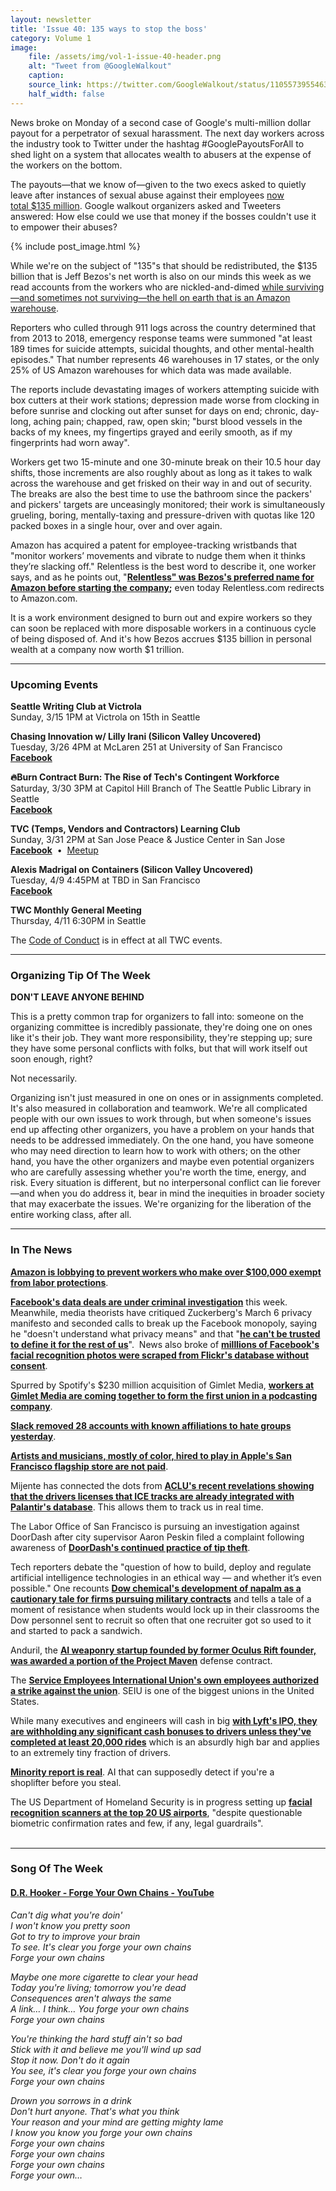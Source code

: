 ```yaml
---
layout: newsletter
title: 'Issue 40: 135 ways to stop the boss'
category: Volume 1
image:
    file: /assets/img/vol-1-issue-40-header.png
    alt: "Tweet from @GoogleWalkout"
    caption: 
    source_link: https://twitter.com/GoogleWalkout/status/1105573955463798785
    half_width: false
---
```


<!-- Content imported from: https://mailchi.mp/efbdffea624b/tech-workers-coalition-update-1339697?e=dbff030191 -->

News broke on Monday&nbsp;of a second case of Google's&nbsp;multi-million dollar payout for a perpetrator of sexual harassment. The next day workers across the industry took to Twitter under the hashtag #GooglePayoutsForAll to shed light on a system that allocates wealth to abusers at the expense of the workers on the bottom.

<!--excerpt-->

The payouts—that we know of—given to the two execs asked to quietly leave after instances of sexual abuse against their employees [now total&nbsp;$135 million](https://www.nytimes.com/2019/03/11/technology/google-misconduct-exit-package.html). Google walkout organizers asked and Tweeters answered:&nbsp;How else could we use that money&nbsp;if the bosses couldn't use it to empower their abuses?

{% include post_image.html %}

While we're on the subject of "135"s that should be redistributed, the $135 billion that is Jeff Bezos's net worth is also on our minds this week as we read accounts from the workers who are nickled-and-dimed [while surviving—and sometimes not surviving—the hell on earth that is an Amazon warehouse](https://www.thedailybeast.com/amazon-the-shocking-911-calls-from-inside-its-warehouses?ref=scroll).  
  
Reporters who culled through 911 logs across the country determined that from 2013 to 2018, emergency response teams were summoned "at least 189 times for&nbsp;suicide attempts, suicidal thoughts, and other mental-health episodes." That number represents&nbsp;46 warehouses in 17 states, or the only 25% of US Amazon warehouses for which data was made available.  
  
The reports include devastating images of workers attempting suicide with box cutters at their work stations; depression made worse from clocking in before sunrise and clocking out after sunset for days on end; chronic, day-long, aching pain; chapped, raw, open skin; "burst blood vessels in the backs of my knees, my fingertips grayed and eerily smooth, as if my fingerprints had worn away".  
  
Workers get two 15-minute and one 30-minute break on their 10.5 hour day shifts, those increments are&nbsp;also roughly about as long as it takes to walk across the warehouse and get frisked on their way in and out of security. The breaks are also the best time to use the bathroom since the packers' and pickers' targets are unceasingly monitored;&nbsp;their work is simultaneously grueling, boring, mentally-taxing and&nbsp;pressure-driven with quotas like&nbsp;120 packed boxes in a single hour, over and over again.  
  
Amazon has acquired a patent for employee-tracking wristbands that "monitor workers’ movements and vibrate to nudge them when it thinks they’re slacking off." Relentless is the best word to describe it, one worker says, and as&nbsp;he points out, "**[Relentless" was Bezos's preferred name for Amazon before starting the company](https://onezero.medium.com/relentless-com-life-as-a-cog-in-amazons-e-tail-machine-d46b3ef05eb8);**&nbsp;even today Relentless.com redirects to Amazon.com.  
  
It is a work environment designed to&nbsp;burn out and expire workers so they can soon be replaced with more disposable workers in a continuous cycle of being disposed of. And it's how Bezos accrues $135 billion in personal wealth at a company now worth $1 trillion.

***

###  Upcoming Events

 **Seattle Writing Club at Victrola&nbsp;**  
Sunday, 3/15 1PM at Victrola on 15th in Seattle  
  
**Chasing Innovation w/ Lilly Irani (Silicon Valley Uncovered)**  
Tuesday, 3/26 4PM at McLaren 251 at University of San Francisco&nbsp;  
**[Facebook](https://www.facebook.com/events/378344896288408/)**  
  
**🔥Burn Contract Burn: The Rise of Tech's Contingent Workforce**  
Saturday, 3/30 3PM at&nbsp;Capitol Hill Branch of The Seattle Public Library in Seattle  
[**Facebook**](https://www.facebook.com/events/304162906877287/)  
  
**TVC (Temps, Vendors and Contractors) Learning Club**  
Sunday, 3/31 2PM at San Jose Peace & Justice Center in San Jose  
[**Facebook**](https://www.facebook.com/events/787722754942574/)&nbsp; •&nbsp;&nbsp;[Meetup](https://www.meetup.com/Tech-Workers-Coalition/events/259587090/)  
  
**Alexis Madrigal on Containers (Silicon Valley Uncovered)**  
Tuesday, 4/9 4:45PM at TBD in San Francisco  
[**Facebook**](https://www.facebook.com/events/323858001806146/)  
  
**TWC Monthly General Meeting**  
Thursday, 4/11 6:30PM in Seattle

The [Code of Conduct](https://techworkerscoalition.org/community-guide/) is in effect at all TWC events.

***

###  Organizing Tip Of The Week

**DON'T LEAVE ANYONE BEHIND&nbsp;**  
  
This is a pretty common trap for organizers to fall into: someone on the organizing committee is incredibly passionate, they're doing one on ones like it's their job. They want more responsibility, they're stepping up; sure they have some personal conflicts with folks, but that will work itself out soon enough, right?  
  
Not necessarily.  
  
Organizing isn't just measured in one on ones or in assignments completed. It's also measured in collaboration and teamwork. We're all complicated people with our own issues to work through, but when someone's issues end up affecting other organizers, you have a problem on your hands that needs to be addressed immediately. On the one hand, you have someone who may need direction to learn how to work with others; on the other hand, you have the other organizers and maybe even potential organizers who are carefully assessing whether you're worth the time, energy, and risk. Every situation is different, but no interpersonal conflict can lie forever—and when you do address it, bear in mind the inequities in broader society that may exacerbate the issues. We're organizing for the liberation of the entire working class, after all.


***
###  In The News

[**Amazon is lobbying to prevent workers who make over $100,000 exempt from labor protections**](https://apnews.com/5c01ffdd9fbb48639fc43bc376f501e4).&nbsp;  
  
[**Facebook's data deals are under criminal investigation**](https://www.nytimes.com/2019/03/13/technology/facebook-data-deals-investigation.html)&nbsp;this week. Meanwhile, media theorists have critiqued Zuckerberg's March 6 privacy manifesto and seconded calls to break up the Facebook monopoly, saying he "doesn't understand what privacy means" and that "[**he can't be trusted to define it for the rest of us**](https://www.technologyreview.com/s/613084/zuckerbergs-new-privacy-essay-shows-why-facebook-needs-to-be-broken-up/)".&nbsp; News also broke of&nbsp;[**milllions of Facebook's facial recognition photos were&nbsp;scraped from Flickr's database without consent**](https://www.nbcnews.com/tech/internet/facial-recognition-s-dirty-little-secret-millions-online-photos-scraped-n981921).  
  
Spurred by Spotify's $230 million acquisition of Gimlet Media, [**workers at Gimlet Media are coming together to&nbsp;form the first union&nbsp;in a podcasting company**](https://twitter.com/gimletunion/status/1105849821028671489).  
  
[**Slack removed 28 accounts with known affiliations to hate groups yesterday**](https://slackhq.com/slack-statement-hate-groups).  
  
[**Artists and musicians, mostly of color, hired to play in Apple's San Francisco flagship store are not paid**](https://www.kqed.org/arts/13852882/artists-today-at-apple-unpaid-exposure-money).  
  
Mijente has connected the dots from [**ACLU's recent revelations showing that the drivers licenses that ICE tracks are&nbsp;already integrated with Palantir's database**](https://twitter.com/ConMijente/status/1106289106932236288). This allows them to track us in real time.  
  
The Labor Office of San Francisco is pursuing an investigation against DoorDash after city supervisor Aaron Peskin filed a&nbsp;complaint following awareness of [**DoorDash's continued practice of tip theft**](https://www.recode.net/2019/3/8/18253378/doordash-tipping-food-delivery-gig-economy-worker-rights).  
  
Tech reporters debate the "question of how to build, deploy and regulate artificial intelligence technologies in an ethical way — and whether it’s even possible." One recounts [**Dow chemical's development of napalm as a cautionary tale for firms pursuing military contracts**](https://www.nytimes.com/2019/03/06/podcasts/the-daily/technology-military-contracts.html) and tells a tale of a moment of resistance when students would lock up in their classrooms the Dow personnel sent to recruit so often that one recruiter got so used to it and started to pack a sandwich.&nbsp;  
  
Anduril, the [**AI weaponry startup founded by former Oculus Rift founder, was awarded a portion of the Project Maven**](https://theintercept.com/2019/03/09/anduril-industries-project-maven-palmer-luckey/%C2%A0) defense contract.&nbsp;&nbsp;  
  
The [**Service Employees International Union's own employees&nbsp;authorized a strike against the union**](https://www.huffpost.com/entry/union-employees-authorize-a-strike-against-their-own-union_n_5c881359e4b0fbd7661e9bce?hq). SEIU is one of the biggest unions in the United States.  
  
While many executives and engineers will cash in big [**with Lyft's IPO, they are withholding any significant cash bonuses to drivers unless they've completed&nbsp;at least 20,000 rides**](https://www.sfchronicle.com/business/article/Lyft-to-share-Wall-Street-wealth-with-drivers-13680614.php)&nbsp;which is an absurdly high bar and applies to an extremely tiny fraction of drivers.  
  
[**Minority report is real**](https://www.bloomberg.com/news/articles/2019-03-04/the-ai-cameras-that-can-spot-shoplifters-even-before-they-steal). AI that can supposedly detect if you're a shoplifter&nbsp;before&nbsp;you steal.  
  
The US Department of Homeland Security is in progress setting up [**facial recognition scanners at the top 20 US airports**](https://www.buzzfeednews.com/article/daveyalba/these-documents-reveal-the-governments-detailed-plan-for), "despite questionable biometric confirmation rates and few, if any, legal guardrails".&nbsp;  
&nbsp; 

***

###  Song Of The Week

#### [D.R. Hooker - Forge Your Own Chains - YouTube](https://www.youtube.com/watch?v=ZFdCDB0W3dQ)

_Can't dig what you're doin'_  
_I won't know you pretty soon_  
_Got to try to improve your brain_  
_To see. It's clear you forge your own chains_  
_Forge your own chains_  

_Maybe one more cigarette to clear your head_  
_Today you're living; tomorrow you're dead_  
_Consequences aren't always the same_  
_A link… I think… You forge your own chains_  
_Forge your own chains_  

_You're thinking the hard stuff ain't so bad_  
_Stick with it and believe me you'll wind up sad_  
_Stop it now. Don't do it again_  
_You see, it's clear you forge your own chains_  
_Forge your own chains_  

_Drown you sorrows in a drink_  
_Don't hurt anyone. That's what you think_  
_Your reason and your mind are getting mighty lame_  
_I know you know you forge your own chains_  
_Forge your own chains_  
_Forge your own chains_  
_Forge your own chains_  
_Forge your own…_  

